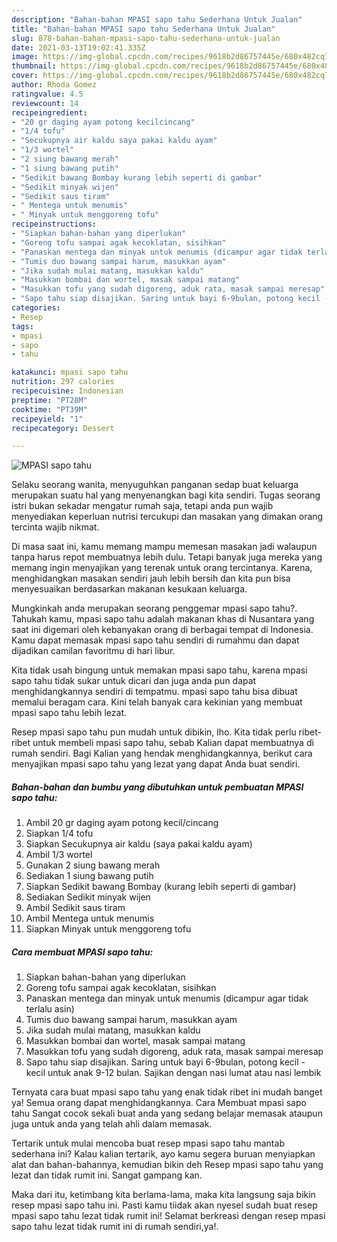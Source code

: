 ```yaml
---
description: "Bahan-bahan MPASI sapo tahu Sederhana Untuk Jualan"
title: "Bahan-bahan MPASI sapo tahu Sederhana Untuk Jualan"
slug: 878-bahan-bahan-mpasi-sapo-tahu-sederhana-untuk-jualan
date: 2021-03-13T19:02:41.335Z
image: https://img-global.cpcdn.com/recipes/9618b2d86757445e/680x482cq70/mpasi-sapo-tahu-foto-resep-utama.jpg
thumbnail: https://img-global.cpcdn.com/recipes/9618b2d86757445e/680x482cq70/mpasi-sapo-tahu-foto-resep-utama.jpg
cover: https://img-global.cpcdn.com/recipes/9618b2d86757445e/680x482cq70/mpasi-sapo-tahu-foto-resep-utama.jpg
author: Rhoda Gomez
ratingvalue: 4.5
reviewcount: 14
recipeingredient:
- "20 gr daging ayam potong kecilcincang"
- "1/4 tofu"
- "Secukupnya air kaldu saya pakai kaldu ayam"
- "1/3 wortel"
- "2 siung bawang merah"
- "1 siung bawang putih"
- "Sedikit bawang Bombay kurang lebih seperti di gambar"
- "Sedikit minyak wijen"
- "Sedikit saus tiram"
- " Mentega untuk menumis"
- " Minyak untuk menggoreng tofu"
recipeinstructions:
- "Siapkan bahan-bahan yang diperlukan"
- "Goreng tofu sampai agak kecoklatan, sisihkan"
- "Panaskan mentega dan minyak untuk menumis (dicampur agar tidak terlalu asin)"
- "Tumis duo bawang sampai harum, masukkan ayam"
- "Jika sudah mulai matang, masukkan kaldu"
- "Masukkan bombai dan wortel, masak sampai matang"
- "Masukkan tofu yang sudah digoreng, aduk rata, masak sampai meresap"
- "Sapo tahu siap disajikan. Saring untuk bayi 6-9bulan, potong kecil - kecil untuk anak 9-12 bulan. Sajikan dengan nasi lumat atau nasi lembik"
categories:
- Resep
tags:
- mpasi
- sapo
- tahu

katakunci: mpasi sapo tahu 
nutrition: 297 calories
recipecuisine: Indonesian
preptime: "PT28M"
cooktime: "PT39M"
recipeyield: "1"
recipecategory: Dessert

---
```



![MPASI sapo tahu](https://img-global.cpcdn.com/recipes/9618b2d86757445e/680x482cq70/mpasi-sapo-tahu-foto-resep-utama.jpg)

Selaku seorang wanita, menyuguhkan panganan sedap buat keluarga merupakan suatu hal yang menyenangkan bagi kita sendiri. Tugas seorang istri bukan sekadar mengatur rumah saja, tetapi anda pun wajib menyediakan keperluan nutrisi tercukupi dan masakan yang dimakan orang tercinta wajib nikmat.

Di masa  saat ini, kamu memang mampu memesan masakan jadi walaupun tanpa harus repot membuatnya lebih dulu. Tetapi banyak juga mereka yang memang ingin menyajikan yang terenak untuk orang tercintanya. Karena, menghidangkan masakan sendiri jauh lebih bersih dan kita pun bisa menyesuaikan berdasarkan makanan kesukaan keluarga. 



Mungkinkah anda merupakan seorang penggemar mpasi sapo tahu?. Tahukah kamu, mpasi sapo tahu adalah makanan khas di Nusantara yang saat ini digemari oleh kebanyakan orang di berbagai tempat di Indonesia. Kamu dapat memasak mpasi sapo tahu sendiri di rumahmu dan dapat dijadikan camilan favoritmu di hari libur.

Kita tidak usah bingung untuk memakan mpasi sapo tahu, karena mpasi sapo tahu tidak sukar untuk dicari dan juga anda pun dapat menghidangkannya sendiri di tempatmu. mpasi sapo tahu bisa dibuat memalui beragam cara. Kini telah banyak cara kekinian yang membuat mpasi sapo tahu lebih lezat.

Resep mpasi sapo tahu pun mudah untuk dibikin, lho. Kita tidak perlu ribet-ribet untuk membeli mpasi sapo tahu, sebab Kalian dapat membuatnya di rumah sendiri. Bagi Kalian yang hendak menghidangkannya, berikut cara menyajikan mpasi sapo tahu yang lezat yang dapat Anda buat sendiri.

<!--inarticleads1-->

##### Bahan-bahan dan bumbu yang dibutuhkan untuk pembuatan MPASI sapo tahu:

1. Ambil 20 gr daging ayam potong kecil/cincang
1. Siapkan 1/4 tofu
1. Siapkan Secukupnya air kaldu (saya pakai kaldu ayam)
1. Ambil 1/3 wortel
1. Gunakan 2 siung bawang merah
1. Sediakan 1 siung bawang putih
1. Siapkan Sedikit bawang Bombay (kurang lebih seperti di gambar)
1. Sediakan Sedikit minyak wijen
1. Ambil Sedikit saus tiram
1. Ambil  Mentega untuk menumis
1. Siapkan  Minyak untuk menggoreng tofu




<!--inarticleads2-->

##### Cara membuat MPASI sapo tahu:

1. Siapkan bahan-bahan yang diperlukan
1. Goreng tofu sampai agak kecoklatan, sisihkan
1. Panaskan mentega dan minyak untuk menumis (dicampur agar tidak terlalu asin)
1. Tumis duo bawang sampai harum, masukkan ayam
1. Jika sudah mulai matang, masukkan kaldu
1. Masukkan bombai dan wortel, masak sampai matang
1. Masukkan tofu yang sudah digoreng, aduk rata, masak sampai meresap
1. Sapo tahu siap disajikan. Saring untuk bayi 6-9bulan, potong kecil - kecil untuk anak 9-12 bulan. Sajikan dengan nasi lumat atau nasi lembik




Ternyata cara buat mpasi sapo tahu yang enak tidak ribet ini mudah banget ya! Semua orang dapat menghidangkannya. Cara Membuat mpasi sapo tahu Sangat cocok sekali buat anda yang sedang belajar memasak ataupun juga untuk anda yang telah ahli dalam memasak.

Tertarik untuk mulai mencoba buat resep mpasi sapo tahu mantab sederhana ini? Kalau kalian tertarik, ayo kamu segera buruan menyiapkan alat dan bahan-bahannya, kemudian bikin deh Resep mpasi sapo tahu yang lezat dan tidak rumit ini. Sangat gampang kan. 

Maka dari itu, ketimbang kita berlama-lama, maka kita langsung saja bikin resep mpasi sapo tahu ini. Pasti kamu tiidak akan nyesel sudah buat resep mpasi sapo tahu lezat tidak rumit ini! Selamat berkreasi dengan resep mpasi sapo tahu lezat tidak rumit ini di rumah sendiri,ya!.

